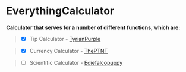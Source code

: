 # EverythingCalculator
**Calculator that serves for a number of different functions, which are:**
> - [X] Tip Calculator - [TyrianPurple](https://github.com/Tyrian-Purple)

> - [X] Currency Calculator - [ThePTNT](https://theptnt.github.io)

> - [ ] Scientific Calculator - [Ediefalcopuppy](https://github.com/ediefalcopuppy)


